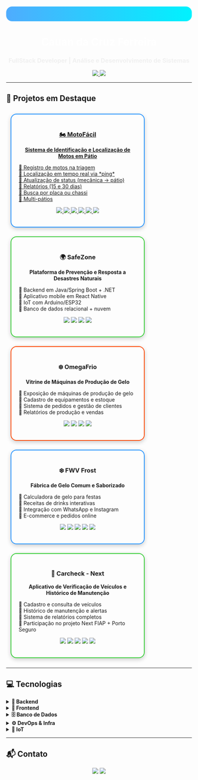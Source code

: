 <!-- Typing SVG and Introduction -->
<p align="center" style="background: linear-gradient(90deg, #4facfe, #00f2fe); padding: 20px; border-radius: 16px;">
  <h1 align="center" style="color: white;">Cauan da Cruz Ferreira</h1>
  <h3 align="center" style="color: #f0f0f0;">FullStack Developer | Análise e Desenvolvimento de Sistemas </h3>
  <p align="center">
    <a href="https://www.linkedin.com/in/cauan-da-cruz-ferreira" target="_blank">
      <img src="https://img.shields.io/badge/-LinkedIn-%23007BFF?style=for-the-badge&logo=linkedin&logoColor=white">
    </a>
    <a href="mailto:cauandacruzferreira1010@gmail.com">
      <img src="https://img.shields.io/badge/-Email-%23333?style=for-the-badge&logo=gmail&logoColor=white">
    </a>
  </p>
</p>

---

## 🚀 Projetos em Destaque

<p align="center">

<a href="https://github.com/cauanfv/MotoFacil-APP" target="_blank">
  <div style="border: 2px solid #1E90FF; border-radius: 16px; padding: 20px; width: 320px; display: inline-block; margin: 12px; vertical-align: top; text-align: center; box-shadow: 0 4px 12px rgba(0,0,0,0.2);">
    <h3>🏍️ MotoFácil</h3>
    <p><b>Sistema de Identificação e Localização de Motos em Pátio</b></p>
    <p align="left">
      🔹 Registro de motos na triagem <br>
      🔹 Localização em tempo real via *ping* <br>
      🔹 Atualização de status (mecânica → pátio) <br>
      🔹 Relatórios (15 e 30 dias) <br>
      🔹 Busca por placa ou chassi <br>
      🔹 Multi-pátios
    </p>
    <p>
      <img src="https://img.shields.io/badge/.NET-512BD4?logo=dotnet&logoColor=white">
      <img src="https://img.shields.io/badge/Java-ED8B00?logo=openjdk&logoColor=white">
      <img src="https://img.shields.io/badge/C%23-239120?logo=c-sharp&logoColor=white">
      <img src="https://img.shields.io/badge/Oracle-F80000?logo=oracle&logoColor=white">
      <img src="https://img.shields.io/badge/ESP32-000000?logo=espressif&logoColor=white">
      <img src="https://img.shields.io/badge/Swagger-85EA2D?logo=swagger&logoColor=black">
    </p>
  </div>
</a>

<a href="https://github.com/cauanfv/SafeZone" target="_blank">
  <div style="border: 2px solid #32CD32; border-radius: 16px; padding: 20px; width: 320px; display: inline-block; margin: 12px; vertical-align: top; text-align: center; box-shadow: 0 4px 12px rgba(0,0,0,0.2);">
    <h3>🌍 SafeZone</h3>
    <p><b>Plataforma de Prevenção e Resposta a Desastres Naturais</b></p>
    <p align="left">
      🔹 Backend em Java/Spring Boot + .NET <br>
      🔹 Aplicativo mobile em React Native <br>
      🔹 IoT com Arduino/ESP32 <br>
      🔹 Banco de dados relacional + nuvem
    </p>
    <p>
      <img src="https://img.shields.io/badge/Java-ED8B00?logo=openjdk&logoColor=white">
      <img src="https://img.shields.io/badge/Spring_Boot-6DB33F?logo=springboot&logoColor=white">
      <img src="https://img.shields.io/badge/React_Native-20232A?logo=react&logoColor=61DAFB">
      <img src="https://img.shields.io/badge/IoT-00979D?logo=arduino&logoColor=white">
    </p>
  </div>
</a>

<a href="https://github.com/cauanfv/OmegaFrio" target="_blank">
  <div style="border: 2px solid #FF4500; border-radius: 16px; padding: 20px; width: 320px; display: inline-block; margin: 12px; vertical-align: top; text-align: center; box-shadow: 0 4px 12px rgba(0,0,0,0.2);">
    <h3>❄️ OmegaFrio</h3>
    <p><b>Vitrine de Máquinas de Produção de Gelo</b></p>
    <p align="left">
      🔹 Exposição de máquinas de produção de gelo <br>
      🔹 Cadastro de equipamentos e estoque <br>
      🔹 Sistema de pedidos e gestão de clientes <br>
      🔹 Relatórios de produção e vendas
    </p>
    <p>
      <img src="https://img.shields.io/badge/React-20232A?logo=react&logoColor=61DAFB">
      <img src="https://img.shields.io/badge/Node.js-339933?logo=node.js&logoColor=white">
      <img src="https://img.shields.io/badge/TypeScript-3178C6?logo=typescript&logoColor=white">
      <img src="https://img.shields.io/badge/MySQL-4479A1?logo=mysql&logoColor=white">
    </p>
  </div>
</a>

<a href="https://fwvfrost.com.br" target="_blank">
  <div style="border: 2px solid #1E90FF; border-radius: 16px; padding: 20px; width: 320px; display: inline-block; margin: 12px; vertical-align: top; text-align: center; box-shadow: 0 4px 12px rgba(0,0,0,0.2);">
    <h3>❄️ FWV Frost</h3>
    <p><b>Fábrica de Gelo Comum e Saborizado</b></p>
    <p align="left">
      🔹 Calculadora de gelo para festas <br>
      🔹 Receitas de drinks interativas <br>
      🔹 Integração com WhatsApp e Instagram <br>
      🔹 E-commerce e pedidos online
    </p>
    <p>
      <img src="https://img.shields.io/badge/React-20232A?logo=react&logoColor=61DAFB">
      <img src="https://img.shields.io/badge/React_Native-20232A?logo=react&logoColor=61DAFB">
      <img src="https://img.shields.io/badge/Next.js-000000?logo=next.js&logoColor=white">
      <img src="https://img.shields.io/badge/TypeScript-3178C6?logo=typescript&logoColor=white">
      <img src="https://img.shields.io/badge/SQL-4479A1?logo=mysql&logoColor=white">
    </p>
  </div>
</a>

<a href="https://github.com/cauanfv/Carcheck-Next" target="_blank">
  <div style="border: 2px solid #32CD32; border-radius: 16px; padding: 20px; width: 320px; display: inline-block; margin: 12px; vertical-align: top; text-align: center; box-shadow: 0 4px 12px rgba(0,0,0,0.2);">
    <h3>🚗 Carcheck - Next</h3>
    <p><b>Aplicativo de Verificação de Veículos e Histórico de Manutenção</b></p>
    <p align="left">
      🔹 Cadastro e consulta de veículos <br>
      🔹 Histórico de manutenção e alertas <br>
      🔹 Sistema de relatórios completos <br>
      🔹 Participação no projeto Next FIAP + Porto Seguro
    </p>
    <p>
      <img src="https://img.shields.io/badge/Next.js-000000?logo=next.js&logoColor=white">
      <img src="https://img.shields.io/badge/React-20232A?logo=react&logoColor=61DAFB">
      <img src="https://img.shields.io/badge/TypeScript-3178C6?logo=typescript&logoColor=white">
      <img src="https://img.shields.io/badge/Node.js-339933?logo=node.js&logoColor=white">
      <img src="https://img.shields.io/badge/SQL-4479A1?logo=mysql&logoColor=white">
    </p>
  </div>
</a>

</p>

---

## 💻 Tecnologias

<details>
  <summary><b>🔹 Backend</b></summary>
  <br>
  <img alt="Java" height="40" src="https://raw.githubusercontent.com/devicons/devicon/master/icons/java/java-original.svg">
  <img alt="Spring Boot" height="40" src="https://raw.githubusercontent.com/devicons/devicon/master/icons/spring/spring-original.svg">
  <img alt=".NET" height="40" src="https://cdn.jsdelivr.net/gh/devicons/devicon/icons/dot-net/dot-net-original.svg">
  <img alt="C#" height="40" src="https://cdn.jsdelivr.net/gh/devicons/devicon/icons/csharp/csharp-original.svg">
  <img alt="Python" height="40" src="https://raw.githubusercontent.com/devicons/devicon/master/icons/python/python-original.svg">
  <img alt="Node.js" height="40" src="https://raw.githubusercontent.com/devicons/devicon/master/icons/nodejs/nodejs-original.svg">
</details>

<details>
  <summary><b>🎨 Frontend</b></summary>
  <br>
  <img alt="HTML5" height="40" src="https://raw.githubusercontent.com/devicons/devicon/master/icons/html5/html5-original.svg">
  <img alt="CSS3" height="40" src="https://raw.githubusercontent.com/devicons/devicon/master/icons/css3/css3-original.svg">
  <img alt="React.js" height="40" src="https://raw.githubusercontent.com/devicons/devicon/master/icons/react/react-original.svg">
  <img alt="React Native" height="40" src="https://raw.githubusercontent.com/devicons/devicon/master/icons/react/react-original.svg">
  <img alt="Next.js" height="40" src="https://raw.githubusercontent.com/devicons/devicon/master/icons/nextjs/nextjs-original.svg">
  <img alt="TypeScript" height="40" src="https://img.shields.io/badge/TypeScript-3178C6?logo=typescript&logoColor=white">
</details>

<details>
  <summary><b>🗄️ Banco de Dados</b></summary>
  <br>
  <img alt="MySQL" height="40" src="https://raw.githubusercontent.com/devicons/devicon/master/icons/mysql/mysql-original.svg">
  <img alt="Oracle" height="40" src="https://raw.githubusercontent.com/devicons/devicon/master/icons/oracle/oracle-original.svg">
</details>

<details>
  <summary><b>⚙️ DevOps & Infra</b></summary>
  <br>
  <img alt="Docker" height="40" src="https://raw.githubusercontent.com/devicons/devicon/master/icons/docker/docker-original.svg">
  <img alt="Git" height="40" src="https://cdn.jsdelivr.net/gh/devicons/devicon/icons/git/git-original.svg">
</details>

<details>
  <summary><b>🔌 IoT</b></summary>
  <br>
  <img alt="Arduino" height="40" src="https://raw.githubusercontent.com/devicons/devicon/master/icons/arduino/arduino-original.svg">
  <img alt="ESP32" height="40" src="https://img.icons8.com/ios-filled/100/000000/electronics.png">
</details>

---

## 📬 Contato

<p align="center">
  <a href="mailto:cauandacruzferreira1010@gmail.com"><img src="https://img.shields.io/badge/-Email-%23333?style=for-the-badge&logo=gmail&logoColor=white"></a>
  <a href="https://www.linkedin.com/in/cauan-da-cruz-ferreira" target="_blank"><img src="https://img.shields.io/badge/-LinkedIn-%23007BFF?style=for-the-badge&logo=linkedin&logoColor=white"></a>
</p>
